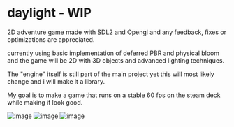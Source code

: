 # daylight - WIP

2D adventure game made with SDL2 and Opengl and any feedback, fixes or optimizations are appreciated.

currently using basic implementation of deferred PBR and physical bloom and the game will be 2D with 3D objects and advanced lighting techniques.

The "engine" itself is still part of the main project yet this will most likely change and i will make it a library.

My goal is to make a game that runs on a stable 60 fps on the steam deck while making it look good.

![image](https://github.com/DissolveDZ/daylight/assets/68782699/491c5bd4-4f13-4cbf-b2bd-75e5c68a6ee3)
![image](https://github.com/DissolveDZ/daylight/assets/68782699/debeef37-9f94-4269-94f9-2cf1e50d1430)
![image](https://github.com/DissolveDZ/daylight/assets/68782699/dc7ecbf9-3c5c-42ce-9a6e-a934b2841c02)
